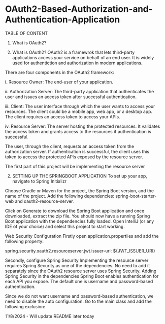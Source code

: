 # OAuth2-Based-Authorization-and-Authentication-Application

TABLE OF CONTENT 
1. What is OAuth2?


1. What is OAuth2?
OAuth2 is a framewrok that lets third-party applications access your service on behalf of an end user.
It is widely used for authentiction and authorization in modern applications.

There are four components in the OAuth2 framework:

i. Resource Owner: The end-user of your application.

ii. Authorization Server: The third-party application that authenticates the user and issues an access token after successful authentication.

iii. Client: The user interface through which the user wants to access your resources. The client could be a mobile app, web app, or a desktop app. 
The client requires an access token to access your APIs.

iv. Resource Server: The server hosting the protected resources.
It validates the access token and grants access to the resources if authentication is successful.

The user, through the client, requests an access token from the authorization server. 
If authentication is successful, the client uses this token to access the protected APIs exposed by the resource server.


The first part of this project will be implementing the resource server

2. SETTING UP THE SPRINGBOOT APPLICATION 
To set up your app, navigate to Spring Initializr


Choose Gradle or Maven for the project, the Spring Boot version, and the name of the project. 
Add the following dependencies: spring-boot-starter-web and oauth2-resource-server.

Click on Generate to download the Spring Boot application and once downloaded, 
extract the zip file. You should now have a running Spring Boot application with the dependencies fully loaded.
Open IntelliJ (or any IDE of your choice) and select this project to start working.

Web Security Configuration
Firstly open application.propertiies and add the following property:

spring.security.oauth2.resourceserver.jwt.issuer-uri: ${JWT_ISSUER_URI}

Secondly, configure Spring Security 
Implementing the resource server requires Spring Security as one of the dependencies. 
No need to add it separately since the OAuth2 resource server uses Spring Security. 
Adding Spring Security in the dependencies Spring Boot enables authentication for each API
you expose. The default one is username and password-based authentication.

Since we do not want username and password-based authentication, we need to disable the auto configuration.
Go to the main class and add the following exclusion:

11/8/2024 - Will update README later today 


